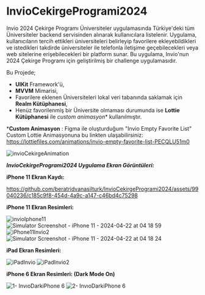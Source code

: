 # InvioCekirgeProgrami2024

Invio 2024 Çekirge Programı Üniversiteler uygulamasında Türkiye'deki tüm Üniversiteler backend servisinden alınarak kullanıcılara listelenir. Uygulama, kullanıcıların tercih ettikleri üniversiteleri belirleyip favorilere ekleyebildikleri ve istedikleri takdirde üniversiteler ile telefonla iletişime geçebilecekleri veya web sitelerine erişebilecekleri bir platform sunar. 
Bu uygulama, Invio'nun 2024 Çekirge Programı için geliştirilmiş bir challenge uygulamasıdır.

Bu Projede;
 - **UIKit** Framework'ü,
 - **MVVM** Mimarisi,
 - Favorilere eklenen Üniversiteleri lokal veri tabanında saklamak için **Realm Kütüphanesi**,
 - Henüz favorilenmiş bir Üniversite olmaması durumunda ise **Lottie Kütüphanesi** ile _custom animasyon_* kullanılmıştır.

***Custom Animasyon** : Figma ile oluşturduğum "Invio Empty Favorite List" Custom Lottie Animasyonuna bu linkten ulaşabilirsiniz: https://lottiefiles.com/animations/invio-empty-favorite-list-PECQLU51m0 

![invioCekirgeAnimation](https://github.com/beratridvanasilturk/InvioCekirgeProgrami2024/assets/99040236/aaf2ad17-28aa-4a54-92ce-0626520c3ad2)


_**InvioCekirgeProgrami2024 Uygulama Ekran Görüntüleri:**_

**iPhone 11 Ekran Kaydı:**


https://github.com/beratridvanasilturk/InvioCekirgeProgrami2024/assets/99040236/c185c9f8-454d-4a9c-a147-c46bd4c75298



**iPhone 11 Ekran Resimleri:**

![invioIphone11](https://github.com/beratridvanasilturk/InvioCekirgeProgrami2024/assets/99040236/480e94eb-b6a7-4608-9b6a-71e8341c48da)
![Simulator Screenshot - iPhone 11 - 2024-04-22 at 04 18 59](https://github.com/beratridvanasilturk/InvioCekirgeProgrami2024/assets/99040236/1760620b-c3ea-4409-8841-3a2569e8f745)
![iPhone11Invio2](https://github.com/beratridvanasilturk/InvioCekirgeProgrami2024/assets/99040236/8bc11307-4f9b-47dc-9fe0-f3ed99cf0099)
![Simulator Screenshot - iPhone 11 - 2024-04-22 at 04 18 24](https://github.com/beratridvanasilturk/InvioCekirgeProgrami2024/assets/99040236/01ee0e92-9c40-45ff-945b-cc87105e8fab)


**iPad Ekran Resimleri:**

![iPadInvio](https://github.com/beratridvanasilturk/InvioCekirgeProgrami2024/assets/99040236/d534f3b8-a61c-4749-adcd-20e4972403d0)
![iPadInvio2](https://github.com/beratridvanasilturk/InvioCekirgeProgrami2024/assets/99040236/5fc173e9-1008-45ab-9a78-12d2bd5613fd)

**iPhone 6 Ekran Resimleri: (Dark Mode On)**

![1- InvıoDarkiPhone 6](https://github.com/beratridvanasilturk/InvioCekirgeProgrami2024/assets/99040236/f249c9d1-db61-4cdd-b881-9c141fd0b296)
![2- InvıoDarkiPhone 6](https://github.com/beratridvanasilturk/InvioCekirgeProgrami2024/assets/99040236/33bdbda1-c12e-4c38-bd50-3971f16e4dda)


